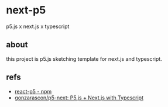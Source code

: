 # next-p5

p5.js x next.js x typescript


## about

this project is p5.js sketching template for next.js and typescript.


## refs

- [react-p5 - npm](https://www.npmjs.com/package/react-p5)
- [gonzarascon/p5-next: P5.js + Next.js with Typescript](https://github.com/gonzarascon/p5-next)